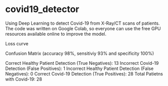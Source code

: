 # covid19_detector
Using Deep Learning to detect Covid-19 from X-Ray/CT scans of patients. The code was written on Google Colab, so everyone can use the free GPU resources available online to improve the model.

Loss curve 



Confusion Matrix (accuracy 98%, sensitiviy 93% and specificity 100%)

Correct Healthy Patient Detection (True Negatives):  13
Incorrect Covid-19 Detection (False Positives):  1
Incorrect Healthy Patient Detection (False Negatives):  0
Correct Covid-19 Detection (True Positives):  28
Total Patietns with Covid-19:  28

